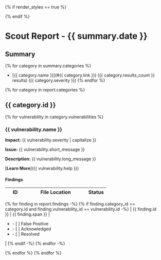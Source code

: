 {% if render_styles == true %}

<style>
  .markdown-body table {
    min-width: 100%;
    width: 100%;
    display: table;
  }
  thead {
    min-width: 100%;
    width: 100%;
  }
  th {
    min-width: 60%;
    width: 60%;
  }
  th:last-child {
    min-width: 20%;
    width: 20%;
  }
  th:first-child {
    min-width: 20%;
    width: 20%;
  }
</style>

{% endif %}

# Scout Report - {{ summary.date }}

## Summary

{% for category in summary.categories %}

- [{{ category.name }}](#{{ category.link }}) ({{ category.results_count }} results) ({{ category.severity }})
  {% endfor %}

{% for category in report.categories %}

## {{ category.id }}

{% for vulnerability in category.vulnerabilities %}

### {{ vulnerability.name }}

**Impact:** {{ vulnerability.severity | capitalize }}

**Issue:** {{ vulnerability.short_message }}

**Description:** {{ vulnerability.long_message }}

[**Learn More**]({{ vulnerability.help }})

#### Findings

| ID  | File Location | Status |
| --- | ------------- | ------ |

{% for finding in report.findings -%}
{% if finding.category_id == category.id and finding.vulnerability_id == vulnerability.id -%}
| {{ finding.id }} | {{ finding.span }} | <ul><li>- [ ] False Positive </li><li>- [ ] Acknowledged</li><li>- [ ] Resolved</li></ul> |
{% endif -%}
{% endfor -%}

{% endfor %}
{% endfor %}
